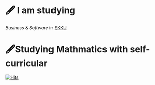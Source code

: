 # 🖋 I am studying <br>
 *Business* & *Software* in [SKKU](https://www.skku.edu/eng/)<br>
 
# 🖋Studying Mathmatics with self-curricular <br>
[![Hits](https://hits.seeyoufarm.com/api/count/incr/badge.svg?url=https%3A%2F%2Fgithub.com%2FSNP0301&count_bg=%2339D59D&title_bg=%23555555&icon=&icon_color=%23E7E7E7&title=hit+with&edge_flat=false)](https://hits.seeyoufarm.com)
